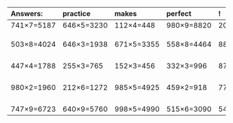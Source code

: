 | Answers: | practice | makes | perfect | ! |
| :--- | :--- | :--- | :--- | :--- |
| 741×7=5187 | 646×5=3230 | 112×4=448 | 980×9=8820 | 203×2=406 | 
|   |   |   |   |   | 
|   |   |   |   |   | 
|   |   |   |   |   | 
| 503×8=4024 | 646×3=1938 | 671×5=3355 | 558×8=4464 | 883×3=2649 | 
|   |   |   |   |   | 
|   |   |   |   |   | 
|   |   |   |   |   | 
|   |   |   |   |   | 
| 447×4=1788 | 255×3=765 | 152×3=456 | 332×3=996 | 876×8=7008 | 
|   |   |   |   |   | 
|   |   |   |   |   | 
|   |   |   |   |   | 
|   |   |   |   |   | 
| 980×2=1960 | 212×6=1272 | 985×5=4925 | 459×2=918 | 774×9=6966 | 
|   |   |   |   |   | 
|   |   |   |   |   | 
|   |   |   |   |   | 
|   |   |   |   |   | 
| 747×9=6723 | 640×9=5760 | 998×5=4990 | 515×6=3090 | 543×8=4344 | 
